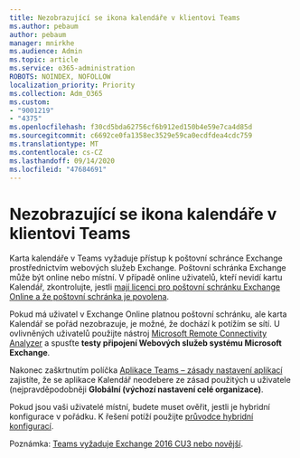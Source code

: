 ```yaml
---
title: Nezobrazující se ikona kalendáře v klientovi Teams
ms.author: pebaum
author: pebaum
manager: mnirkhe
ms.audience: Admin
ms.topic: article
ms.service: o365-administration
ROBOTS: NOINDEX, NOFOLLOW
localization_priority: Priority
ms.collection: Adm_O365
ms.custom:
- "9001219"
- "4375"
ms.openlocfilehash: f30cd5bda62756cf6b912ed150b4e59e7ca4d85d
ms.sourcegitcommit: c6692ce0fa1358ec3529e59ca0ecdfdea4cdc759
ms.translationtype: MT
ms.contentlocale: cs-CZ
ms.lasthandoff: 09/14/2020
ms.locfileid: "47684691"
---
```

# <a name="calendar-icon-not-showing-in-teams-client"></a>Nezobrazující se ikona kalendáře v klientovi Teams

Karta kalendáře v Teams vyžaduje přístup k poštovní schránce Exchange prostřednictvím webových služeb Exchange. Poštovní schránka Exchange může být online nebo místní. V případě online uživatelů, kteří nevidí kartu Kalendář, zkontrolujte, jestli [mají licenci pro poštovní schránku Exchange Online a že poštovní schránka je povolena](https://docs.microsoft.com/exchange/recipients-in-exchange-online/create-user-mailboxes).

Pokud má uživatel v Exchange Online platnou poštovní schránku, ale karta Kalendář se pořád nezobrazuje, je možné, že dochází k potížím se sítí. U ovlivněných uživatelů použijte nástroj [Microsoft Remote Connectivity Analyzer](https://testconnectivity.microsoft.com/) a spusťte **testy připojení Webových služeb systému Microsoft Exchange**.

Nakonec zaškrtnutím políčka [Aplikace Teams – zásady nastavení aplikací](https://admin.teams.microsoft.com/policies/app-setup) zajistíte, že se aplikace Kalendář neodebere ze zásad použitých u uživatele (nejpravděpodobněji **Globální (výchozí nastavení celé organizace)**.

Pokud jsou vaši uživatelé místní, budete muset ověřit, jestli je hybridní konfigurace v pořádku. K řešení potíží použijte [průvodce hybridní konfigurací](https://docs.microsoft.com/exchange/hybrid-deployment/hybrid-agent).

Poznámka: [Teams vyžaduje Exchange 2016 CU3 nebo novější](https://docs.microsoft.com/microsoftteams/exchange-teams-interact).
